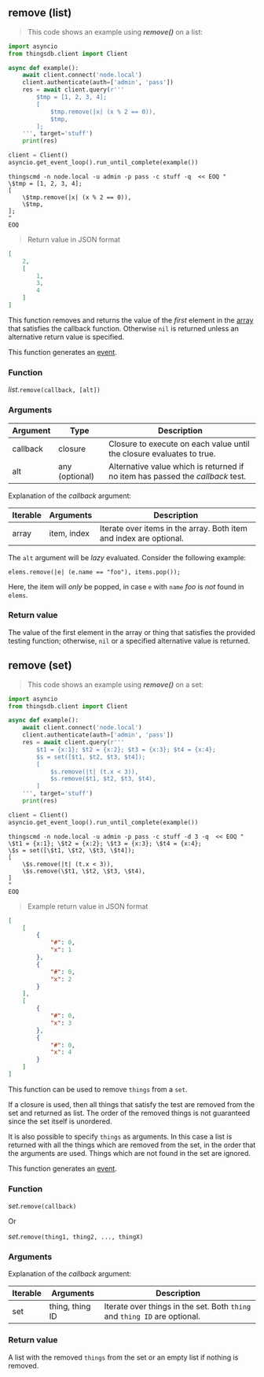 ## remove (list)

> This code shows an example using ***remove()*** on a list:

```python
import asyncio
from thingsdb.client import Client

async def example():
    await client.connect('node.local')
    client.authenticate(auth=['admin', 'pass'])
    res = await client.query(r'''
        $tmp = [1, 2, 3, 4];
        [
            $tmp.remove(|x| (x % 2 == 0)),
            $tmp,
        ];
    ''', target='stuff')
    print(res)

client = Client()
asyncio.get_event_loop().run_until_complete(example())
```

```shell
thingscmd -n node.local -u admin -p pass -c stuff -q  << EOQ "
\$tmp = [1, 2, 3, 4];
[
    \$tmp.remove(|x| (x % 2 == 0)),
    \$tmp,
];
"
EOQ
```

> Return value in JSON format

```json
[
    2,
    [
        1,
        3,
        4
    ]
]
```

This function removes and returns the value of the *first* element in the [array](#array-type)
that satisfies the callback function.
Otherwise `nil` is returned unless an alternative return value is specified.

This function generates an [event](#events).

### Function
*list*.`remove(callback, [alt])`

### Arguments
Argument | Type | Description
-------- | ---- | -----------
callback | closure | Closure to execute on each value until the closure evaluates to true.
alt | any (optional) | Alternative value which is returned if no item has passed the *callback* test.

Explanation of the *callback* argument:

Iterable | Arguments | Description
-------- | -------- | -----------
array | item, index | Iterate over items in the array. Both item and index are optional.

<aside class="notice">
The <code>alt</code> argument will be <i>lazy</i> evaluated. Consider the following example:
<p><code>elems.remove(|e| (e.name == "foo"), items.pop());</code><p>
Here, the item will <i>only</i> be popped, in case <code>e</code> with <code>name</code> <i>foo</i> is <i>not</i> found in <code>elems</code>.
</aside>

### Return value
The value of the first element in the array or thing that satisfies the provided testing function;
otherwise, `nil` or a specified alternative value is returned.


## remove (set)

> This code shows an example using ***remove()*** on a set:

```python
import asyncio
from thingsdb.client import Client

async def example():
    await client.connect('node.local')
    client.authenticate(auth=['admin', 'pass'])
    res = await client.query(r'''
        $t1 = {x:1}; $t2 = {x:2}; $t3 = {x:3}; $t4 = {x:4};
        $s = set([$t1, $t2, $t3, $t4]);
        [
            $s.remove(|t| (t.x < 3)),
            $s.remove($t1, $t2, $t3, $t4),
        ]
    ''', target='stuff')
    print(res)

client = Client()
asyncio.get_event_loop().run_until_complete(example())
```

```shell
thingscmd -n node.local -u admin -p pass -c stuff -d 3 -q  << EOQ "
\$t1 = {x:1}; \$t2 = {x:2}; \$t3 = {x:3}; \$t4 = {x:4};
\$s = set([\$t1, \$t2, \$t3, \$t4]);
[
    \$s.remove(|t| (t.x < 3)),
    \$s.remove(\$t1, \$t2, \$t3, \$t4),
]
"
EOQ
```

> Example return value in JSON format

```json
[
    [
        {
            "#": 0,
            "x": 1
        },
        {
            "#": 0,
            "x": 2
        }
    ],
    [
        {
            "#": 0,
            "x": 3
        },
        {
            "#": 0,
            "x": 4
        }
    ]
]
```

This function can be used to remove `things` from a `set`.

If a closure is used, then all things that satisfy the test are removed from the set
and returned as list. The order of the removed things is not guaranteed since the set itself
is unordered.

It is also possible to specify `things` as arguments. In this case a list is returned with
all the things which are removed from the set, in the order that the arguments are used.
Things which are not found in the set are ignored.

This function generates an [event](#events).

### Function
*set*.`remove(callback)`

Or

*set*.`remove(thing1, thing2, ..., thingX)`

### Arguments
Explanation of the *callback* argument:

Iterable | Arguments | Description
-------- | -------- | -----------
set | thing, thing ID | Iterate over things in the set. Both `thing` and `thing ID` are optional.

### Return value
A list with the removed `things` from the set or an empty list if nothing is removed.
